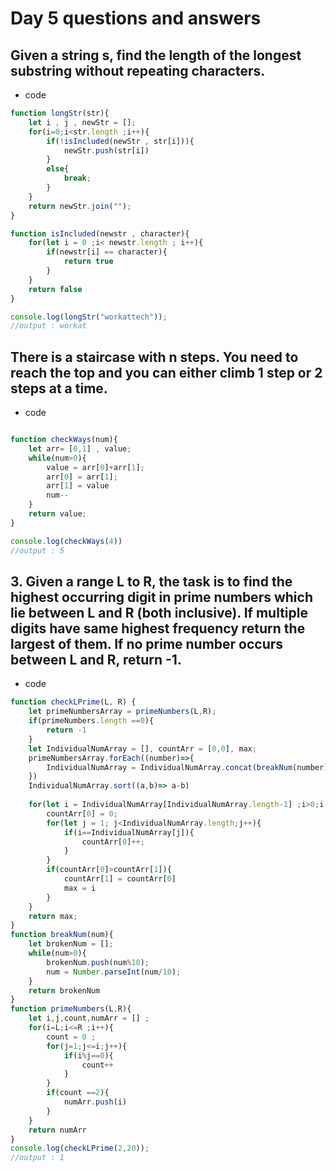 # Day 5 questions and answers 

## Given a string s, find the length of the longest substring without repeating characters.
* code 
```js
function longStr(str){
    let i , j , newStr = [];
    for(i=0;i<str.length ;i++){
        if(!isIncluded(newStr , str[i])){
            newStr.push(str[i])
        }
        else{
            break;
        }
    }
    return newStr.join("");
}

function isIncluded(newstr , character){
    for(let i = 0 ;i< newstr.length ; i++){
        if(newstr[i] == character){
            return true
        }
    }
    return false
}

console.log(longStr("workattech"));
//output : workat
```

## There is a staircase with n steps. You need to reach the top and you can either climb 1 step or 2 steps at a time.

* code
```js

function checkWays(num){
    let arr= [0,1] , value;
    while(num>0){
        value = arr[0]+arr[1];
        arr[0] = arr[1];
        arr[1] = value
        num--
    }
    return value;
}

console.log(checkWays(4))
//output : 5

```

## 3. Given a range L to R, the task is to find the highest occurring digit in prime numbers which lie between L and R (both inclusive). If multiple digits have same highest frequency return the largest of them. If no prime number occurs between L and R, return -1.

* code

```js 
function checkLPrime(L, R) {
    let primeNumbersArray = primeNumbers(L,R);
    if(primeNumbers.length ==0){
        return -1
    }
    let IndividualNumArray = [], countArr = [0,0], max;
    primeNumbersArray.forEach((number)=>{
        IndividualNumArray = IndividualNumArray.concat(breakNum(number));
    })
    IndividualNumArray.sort((a,b)=> a-b)
    
    for(let i = IndividualNumArray[IndividualNumArray.length-1] ;i>0;i--){
        countArr[0] = 0;
        for(let j = 1; j<IndividualNumArray.length;j++){
            if(i==IndividualNumArray[j]){
                countArr[0]++;
            }
        }
        if(countArr[0]>countArr[1]){
            countArr[1] = countArr[0]
            max = i
        }
    }
    return max;
}
function breakNum(num){
    let brokenNum = [];
    while(num>0){
        brokenNum.push(num%10);
        num = Number.parseInt(num/10);
    }
    return brokenNum
}
function primeNumbers(L,R){
    let i,j,count,numArr = [] ;
    for(i=L;i<=R ;i++){
        count = 0 ;
        for(j=1;j<=i;j++){
            if(i%j==0){
                count++
            }
        }
        if(count ==2){
            numArr.push(i)
        }
    }
    return numArr
}
console.log(checkLPrime(2,20));
//output : 1

```